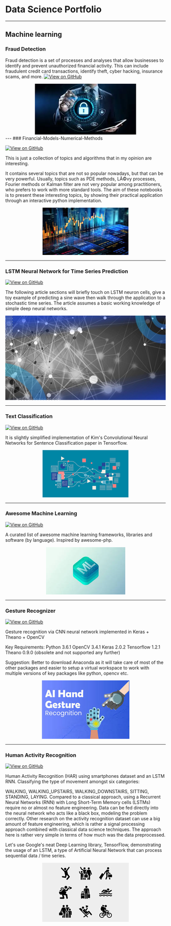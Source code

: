 
# Data Science Portfolio
---

## Machine learning


### Fraud Detection
Fraud detection is a set of processes and analyses that allow businesses to identify and prevent unauthorized financial activity. This can include fraudulent credit card transactions, identify theft, cyber hacking, insurance scams, and more.
[![View on GitHub](https://img.shields.io/badge/GitHub-View_on_GitHub-blue?logo=GitHub)]((https://github.com/CHEEESYPIZZA/fraud_detection))
<center><img src="assets/img/fraud_detection.jpg"/></center>
---
### Financial-Models-Numerical-Methods

[![View on GitHub](https://img.shields.io/badge/GitHub-View_on_GitHub-blue?logo=GitHub)]((https://github.com/CHEEESYPIZZA/Financial-Models-Numerical-Methods))

This is just a collection of topics and algorithms that in my opinion are interesting.

It contains several topics that are not so popular nowadays, but that can be very powerful. Usually, topics such as PDE methods, LÃ©vy processes, Fourier methods or Kalman filter are not very popular among practitioners, who prefers to work with more standard tools.
The aim of these notebooks is to present these interesting topics, by showing their practical application through an interactive python implementation.

<center><img src="assets/img/financial_modeling.jpg"/></center>

---
### LSTM Neural Network for Time Series Prediction

[![View on GitHub](https://img.shields.io/badge/GitHub-View_on_GitHub-blue?logo=GitHub)](https://github.com/CHEEESYPIZZA/LSTM-Neural-Network-for-Time-Series-Prediction)

The following article sections will briefly touch on LSTM neuron cells, give a toy example of predicting a sine wave then walk through the application to a stochastic time series. The article assumes a basic working knowledge of simple deep neural networks.

<center><img src="assets/img/neural_work.jpg"/></center>

---
### Text Classification

[![View on GitHub](https://img.shields.io/badge/GitHub-View_on_GitHub-blue?logo=GitHub)](https://github.com/CHEEESYPIZZA/cnn-text-classification-tf#readme)

It is slightly simplified implementation of Kim's Convolutional Neural Networks for Sentence Classification paper in Tensorflow.

<center><img src="assets/img/text_classfication.png"/></center>

---
### Awesome Machine Learning

[![View on GitHub](https://img.shields.io/badge/GitHub-View_on_GitHub-blue?logo=GitHub)](https://github.com/CHEEESYPIZZA/awesome-machine-learning)

A curated list of awesome machine learning frameworks, libraries and software (by language). Inspired by awesome-php.

<center><img src="assets/img/ml.jpg"/></center>

---
### Gesture Recognizer

[![View on GitHub](https://img.shields.io/badge/GitHub-View_on_GitHub-blue?logo=GitHub)](https://github.com/CHEEESYPIZZA/CNNGestureRecognizer)

Gesture recognition via CNN neural network implemented in Keras + Theano + OpenCV

Key Requirements: Python 3.6.1 OpenCV 3.4.1 Keras 2.0.2 Tensorflow 1.2.1 Theano 0.9.0 (obsolete and not supported any further)

Suggestion: Better to download Anaconda as it will take care of most of the other packages and easier to setup a virtual workspace to work with multiple versions of key packages like python, opencv etc.

<center><img src="assets/img/gesture_recognition.jpg"/></center>

---
### Human Activity Recognition

[![View on GitHub](https://img.shields.io/badge/GitHub-View_on_GitHub-blue?logo=GitHub)](https://github.com/CHEEESYPIZZA/LSTM-Human-Activity-Recognition)

Human Activity Recognition (HAR) using smartphones dataset and an LSTM RNN. Classifying the type of movement amongst six categories:

WALKING,
WALKING_UPSTAIRS,
WALKING_DOWNSTAIRS,
SITTING,
STANDING,
LAYING.
Compared to a classical approach, using a Recurrent Neural Networks (RNN) with Long Short-Term Memory cells (LSTMs) require no or almost no feature engineering. Data can be fed directly into the neural network who acts like a black box, modeling the problem correctly. Other research on the activity recognition dataset can use a big amount of feature engineering, which is rather a signal processing approach combined with classical data science techniques. The approach here is rather very simple in terms of how much was the data preprocessed.

Let's use Google's neat Deep Learning library, TensorFlow, demonstrating the usage of an LSTM, a type of Artificial Neural Network that can process sequential data / time series.

<center><img src="assets/img/human_activity.png"/></center>
